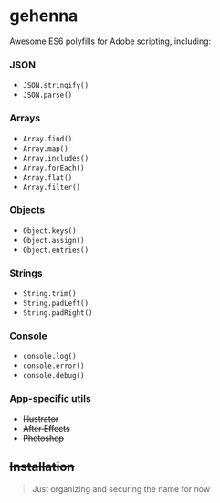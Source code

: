 # gehenna

Awesome ES6 polyfills for Adobe scripting, including:

### JSON

- `JSON.stringify()`
- `JSON.parse()`

### Arrays

- `Array.find()`
- `Array.map()`
- `Array.includes()`
- `Array.forEach()`
- `Array.flat()`
- `Array.filter()`

### Objects

- `Object.keys()`
- `Object.assign()`
- `Object.entries()`

### Strings

- `String.trim()`
- `String.padLeft()`
- `String.padRight()`

### Console

- `console.log()`
- `console.error()`
- `console.debug()`

### App-specific utils

- ~~Illustrator~~
- ~~After Effects~~
- ~~Photoshop~~

## ~~Installation~~

> Just organizing and securing the name for now
